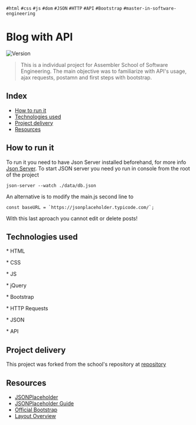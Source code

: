 `#html` `#css` `#js` `#dom` `#JSON` `#HTTP` `#API` `#Bootstrap` `#master-in-software-engineering`

# Blog with API <!-- omit in toc -->

<p>
  <img alt="Version" src="https://img.shields.io/badge/version-1.0-blue.svg?cacheSeconds=2592000" />
</p>

> This is a individual project for Assembler School of Software Engineering. The main objective was to familiarize with API's usage, ajax requests, postamn and first steps with bootstrap.

## Index <!-- omit in toc -->

- [How to run it](#how-to)
- [Technologies used](#technologies-used)
- [Project delivery](#project-delivery)
- [Resources](#resources)

## How to run it

To run it you need to have Json Server installed beforehand, for more info [Json Server](https://github.com/typicode/json-server).
To start JSON server you need yo run in console from the root of the project
```
json-server --watch ./data/db.json
```
An alternative is to modify the main.js second line to 
```
const baseURL = `https://jsonplaceholder.typicode.com/`;
```
With this last aproach you cannot edit or delete posts!

## Technologies used

\* HTML

\* CSS

\* JS

\* jQuery

\* Bootstrap

\* HTTP Requests

\* JSON

\* API

## Project delivery

This project was forked from the school's repository at [repository](https://github.com/assembler-school/blog-with-api)

## Resources


- [JSONPlaceholder](https://jsonplaceholder.typicode.com/)
- [JSONPlaceholder Guide](https://jsonplaceholder.typicode.com/guide.html)
- [Official Bootstrap](https://getbootstrap.com/)
- [Layout Overview](https://getbootstrap.com/docs/5.0/layout/)
